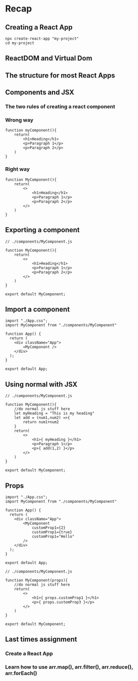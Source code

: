# Recap

## Creating a React App

```
npx create-react-app "my-project"
cd my-project
```

## ReactDOM and Virtual Dom

## The structure for most React Apps

## Components and JSX

### The two rules of creating a react component

### Wrong way

```
function myComponent(){
    return(
        <h1>Heading</h1>
        <p>Paragraph 1</p>
        <p>Paragraph 2</p>
    )
}
```

### Right way

```
function MyComponent(){
    return(
        <>
            <h1>Heading</h1>
            <p>Paragraph 1</p>
            <p>Paragraph 2</p>
        </>
    )
}
```

## Exporting a component

```
// ./components/MyComponent.js

function MyComponent(){
    return(
        <>
            <h1>Heading</h1>
            <p>Paragraph 1</p>
            <p>Paragraph 2</p>
        </>
    )
}

export default MyComponent;
```

## Import a component

```
import "./App.css";
import MyComponent from "./components/MyComponent"

function App() {
  return (
    <div className="App">
        <MyComponent />
    </div>
  );
}

export default App;
```

## Using normal with JSX

```
// ./components/MyComponent.js

function MyComponent(){
    //do normal js stuff here
    let myHeading = "This is my heading"
    let add = (num1,num2) =>{
        return num1+num2
    }
    return(
        <>
            <h1>{ myHeading }</h1>
            <p>Paragraph 1</p>
            <p>{ add(1,2) }</p>
        </>
    )
}

export default MyComponent;
```

## Props

```
import "./App.css";
import MyComponent from "./components/MyComponent"

function App() {
  return (
    <div className="App">
        <MyComponent
            customProp1={2}
            customProp1={true}
            customProp1="Hello"
        />
    </div>
  );
}

export default App;
```

```
// ./components/MyComponent.js

function MyComponent(props){
    //do normal js stuff here
    return(
        <>
            <h1>{ props.customProp1 }</h1>
            <p>{ props.customProp3 }</p>
        </>
    )
}

export default MyComponent;
```

## Last times assignment

### Create a React App

### Learn how to use arr.map(), arr.filter(), arr.reduce(), arr.forEach()
